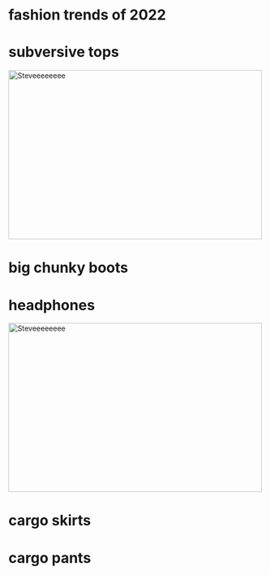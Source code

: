 # fashion trends of 2022
<html>
<head>

<body>
<h1> subversive tops </h1>

<img src="https://okayplayer-wpengine.netdna-ssl.com/wp-content/uploads/2022/09/GettyImages-1394121393-1170x780.jpg" alt="Steveeeeeeee" width="500" height="333">

<h1> big chunky boots </h1>

<h1> headphones </h1> 
<img src="https://okayplayer-wpengine.netdna-ssl.com/wp-content/uploads/2022/09/GettyImages-1394121393-1170x780.jpg" alt="Steveeeeeeee" width="500" height="333">
<h1> cargo skirts </h1>
<h1> cargo pants </h1>
</body>

